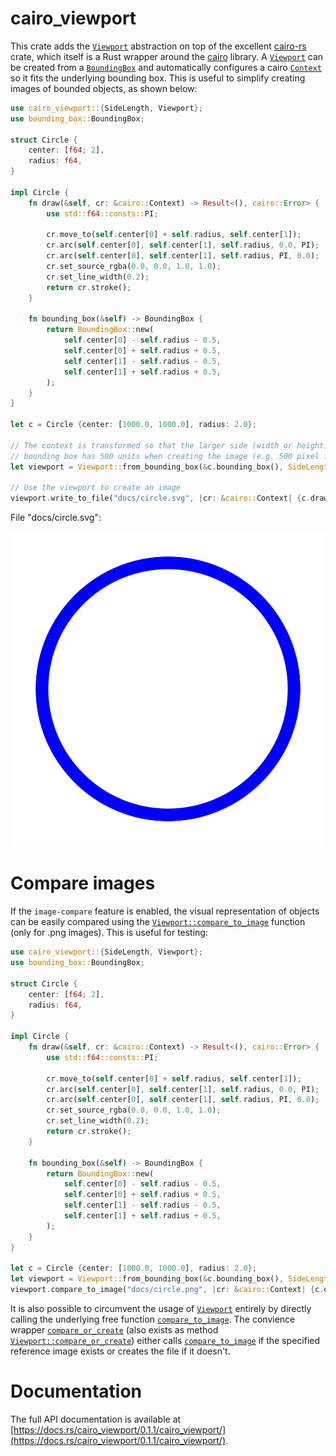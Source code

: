 cairo_viewport
==============

[`Viewport`]: https://docs.rs/cairo_viewport/0.1.1/cairo_viewport/struct.Viewport.html
[`Viewport::compare_to_image`]: https://docs.rs/cairo_viewport/0.1.1/cairo_viewport/struct.Viewport.html#method.compare_to_image
[`Viewport::compare_or_create`]: https://docs.rs/cairo_viewport/0.1.1/cairo_viewport/struct.Viewport.html#method.compare_or_create
[`compare_to_image`]: https://docs.rs/cairo_viewport/0.1.1/cairo_viewport/fn.compare_to_image.html
[`compare_or_create`]: https://docs.rs/cairo_viewport/0.1.1/cairo_viewport/fn.compare_or_create.html
[`BoundingBox`]: https://docs.rs/bounding_box/latest/bounding_box/struct.BoundingBox.html
[`Context`]: https://gtk-rs.org/gtk-rs-core/stable/latest/docs/cairo/struct.Context.html

This crate adds the [`Viewport`] abstraction on top of the excellent
[cairo-rs](https://crates.io/crates/cairo-rs) crate, which itself is a Rust
wrapper around the [cairo](https://www.cairographics.org/) library. A
[`Viewport`] can be created from a [`BoundingBox`] and automatically configures
a cairo [`Context`] so it fits the underlying bounding box. This is useful to
simplify creating images of bounded objects, as shown below:

```rust
use cairo_viewport::{SideLength, Viewport};
use bounding_box::BoundingBox;

struct Circle {
    center: [f64; 2],
    radius: f64,
}

impl Circle {
    fn draw(&self, cr: &cairo::Context) -> Result<(), cairo::Error> {
        use std::f64::consts::PI;

        cr.move_to(self.center[0] + self.radius, self.center[1]);
        cr.arc(self.center[0], self.center[1], self.radius, 0.0, PI);
        cr.arc(self.center[0], self.center[1], self.radius, PI, 0.0);
        cr.set_source_rgba(0.0, 0.0, 1.0, 1.0);
        cr.set_line_width(0.2);
        return cr.stroke();
    }

    fn bounding_box(&self) -> BoundingBox {
        return BoundingBox::new(
            self.center[0] - self.radius - 0.5,
            self.center[0] + self.radius + 0.5,
            self.center[1] - self.radius - 0.5,
            self.center[1] + self.radius + 0.5,
        );
    }
}

let c = Circle {center: [1000.0, 1000.0], radius: 2.0};

// The context is transformed so that the larger side (width or height) of the
// bounding box has 500 units when creating the image (e.g. 500 pixel for PNG).
let viewport = Viewport::from_bounding_box(&c.bounding_box(), SideLength::Long(500));

// Use the viewport to create an image
viewport.write_to_file("docs/circle.svg", |cr: &cairo::Context| {c.draw(cr)}).expect("image can be created");
```
File "docs/circle.svg":

![](https://raw.githubusercontent.com/StefanMathis/cairo_viewport/refs/heads/main/docs/circle.svg "Circle created by code")

# Compare images

If the `image-compare` feature is enabled, the visual representation of objects
can be easily compared using the [`Viewport::compare_to_image`] function (only
for .png images). This is useful for testing:

```rust
use cairo_viewport::{SideLength, Viewport};
use bounding_box::BoundingBox;

struct Circle {
    center: [f64; 2],
    radius: f64,
}

impl Circle {
    fn draw(&self, cr: &cairo::Context) -> Result<(), cairo::Error> {
        use std::f64::consts::PI;

        cr.move_to(self.center[0] + self.radius, self.center[1]);
        cr.arc(self.center[0], self.center[1], self.radius, 0.0, PI);
        cr.arc(self.center[0], self.center[1], self.radius, PI, 0.0);
        cr.set_source_rgba(0.0, 0.0, 1.0, 1.0);
        cr.set_line_width(0.2);
        return cr.stroke();
    }

    fn bounding_box(&self) -> BoundingBox {
        return BoundingBox::new(
            self.center[0] - self.radius - 0.5,
            self.center[0] + self.radius + 0.5,
            self.center[1] - self.radius - 0.5,
            self.center[1] + self.radius + 0.5,
        );
    }
}

let c = Circle {center: [1000.0, 1000.0], radius: 2.0};
let viewport = Viewport::from_bounding_box(&c.bounding_box(), SideLength::Long(500));
viewport.compare_to_image("docs/circle.png", |cr: &cairo::Context| {c.draw(cr)}).expect("images are identical");
```

It is also possible to circumvent the usage of [`Viewport`] entirely by directly
calling the underlying free function [`compare_to_image`]. The convience wrapper
[`compare_or_create`] (also exists as method [`Viewport::compare_or_create`])
either calls [`compare_to_image`] if the specified reference image exists or
creates the file if it doesn't.

# Documentation

The full API documentation is available at
[https://docs.rs/cairo_viewport/0.1.1/cairo_viewport/](https://docs.rs/cairo_viewport/0.1.1/cairo_viewport/).
